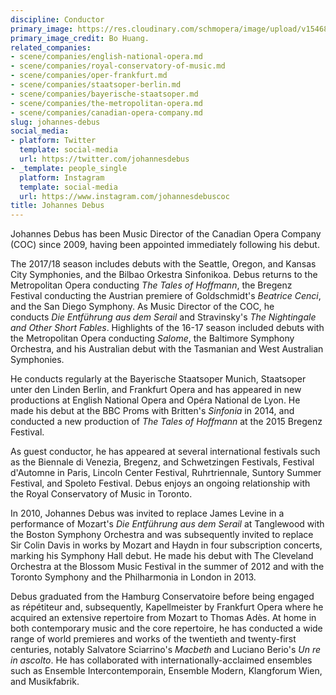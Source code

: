 ```yaml
---
discipline: Conductor
primary_image: https://res.cloudinary.com/schmopera/image/upload/v1546832839/media/2019/01/JohannesDebus.jpg
primary_image_credit: Bo Huang.
related_companies:
- scene/companies/english-national-opera.md
- scene/companies/royal-conservatory-of-music.md
- scene/companies/oper-frankfurt.md
- scene/companies/staatsoper-berlin.md
- scene/companies/bayerische-staatsoper.md
- scene/companies/the-metropolitan-opera.md
- scene/companies/canadian-opera-company.md
slug: johannes-debus
social_media:
- platform: Twitter
  template: social-media
  url: https://twitter.com/johannesdebus
- _template: people_single
  platform: Instagram
  template: social-media
  url: https://www.instagram.com/johannesdebuscoc
title: Johannes Debus
---
```

Johannes Debus has been Music Director of the Canadian Opera Company (COC) since 2009, having been appointed immediately following his debut.  

The 2017/18 season includes debuts with the Seattle, Oregon, and Kansas City Symphonies, and the Bilbao Orkestra Sinfonikoa. Debus returns to the Metropolitan Opera conducting _The Tales of Hoffmann_, the Bregenz Festival conducting the Austrian premiere of Goldschmidt's _Beatrice Cenci_, and the San Diego Symphony. As Music Director of the COC, he conducts _Die Entführung aus dem Serail_ and Stravinsky's _The Nightingale and Other Short Fables_. Highlights of the 16-17 season included debuts with the Metropolitan Opera conducting _Salome_, the Baltimore Symphony Orchestra, and his Australian debut with the Tasmanian and West Australian Symphonies. 

He conducts regularly at the Bayerische Staatsoper Munich, Staatsoper unter den Linden Berlin, and Frankfurt Opera and has appeared in new productions at English National Opera and Opéra National de Lyon. He made his debut at the BBC Proms with Britten's _Sinfonia_ in 2014, and conducted a new production of _The Tales of Hoffmann_ at the 2015 Bregenz Festival. 

As guest conductor, he has appeared at several international festivals such as the Biennale di Venezia, Bregenz, and Schwetzingen Festivals, Festival d'Automne in Paris, Lincoln Center Festival, Ruhrtriennale, Suntory Summer Festival, and Spoleto Festival. Debus enjoys an ongoing relationship with the Royal Conservatory of Music in Toronto.

In 2010, Johannes Debus was invited to replace James Levine in a performance of Mozart's _Die Entführung aus dem Serail_ at Tanglewood with the Boston Symphony Orchestra and was subsequently invited to replace Sir Colin Davis in works by Mozart and Haydn in four subscription concerts, marking his Symphony Hall debut. He made his debut with The Cleveland Orchestra at the Blossom Music Festival in the summer of 2012 and with the Toronto Symphony and the Philharmonia in London in 2013.

Debus graduated from the Hamburg Conservatoire before being engaged as répétiteur and, subsequently, Kapellmeister by Frankfurt Opera where he acquired an extensive repertoire from Mozart to Thomas Adès. At home in both contemporary music and the core repertoire, he has conducted a wide range of world premieres and works of the twentieth and twenty-first centuries, notably Salvatore Sciarrino's _Macbeth_ and Luciano Berio's _Un re in ascolto_. He has collaborated with internationally-acclaimed ensembles such as Ensemble Intercontemporain, Ensemble Modern, Klangforum Wien, and Musikfabrik. 